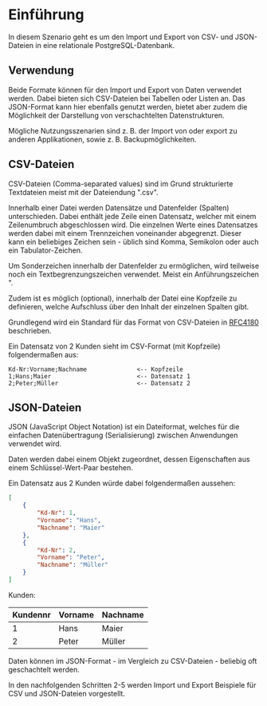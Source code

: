 # Einführung
In diesem Szenario geht es um den Import und Export von CSV- und JSON-Dateien in eine relationale PostgreSQL-Datenbank.

## Verwendung
Beide Formate können für den Import und Export von Daten verwendet werden. Dabei bieten sich CSV-Dateien bei Tabellen oder Listen an. Das JSON-Format kann hier ebenfalls genutzt werden, bietet aber zudem die Möglichkeit der Darstellung von verschachtelten Datenstrukturen.

Mögliche Nutzungsszenarien sind z. B. der Import von oder export zu anderen Applikationen, sowie z. B. Backupmöglichkeiten.

## CSV-Dateien
CSV-Dateien (Comma-separated values) sind im Grund strukturierte Textdateien meist mit der Dateiendung ".csv".

Innerhalb einer Datei werden Datensätze und Datenfelder (Spalten) unterschieden. Dabei enthält jede Zeile einen Datensatz, welcher mit einem Zeilenumbruch abgeschlossen wird. Die einzelnen Werte eines Datensatzes werden dabei mit einem Trennzeichen voneinander abgegrenzt. Dieser kann ein beliebiges Zeichen sein - üblich sind Komma, Semikolon oder auch ein Tabulator-Zeichen. 

Um Sonderzeichen innerhalb der Datenfelder zu ermöglichen, wird teilweise noch ein Textbegrenzungszeichen verwendet. Meist ein Anführungszeichen ".

Zudem ist es möglich (optional), innerhalb der Datei eine Kopfzeile zu definieren, welche Aufschluss über den Inhalt der einzelnen Spalten gibt.

Grundlegend wird ein Standard für das Format von CSV-Dateien in [RFC4180](https://datatracker.ietf.org/doc/html/rfc4180) beschrieben.

Ein Datensatz von 2 Kunden sieht im CSV-Format (mit Kopfzeile) folgendermaßen aus:

```CSV
Kd-Nr:Vorname;Nachname              <-- Kopfzeile
1;Hans;Maier                        <-- Datensatz 1
2;Peter;Müller                      <-- Datensatz 2
```

## JSON-Dateien
JSON (JavaScript Object Notation) ist ein Dateiformat, welches für die einfachen Datenübertragung (Serialisierung) zwischen Anwendungen verwendet wird.

Daten werden dabei einem Objekt zugeordnet, dessen Eigenschaften aus einem Schlüssel-Wert-Paar bestehen.

Ein Datensatz aus 2 Kunden würde dabei folgendermaßen aussehen:

```JSON
[
    {
        "Kd-Nr": 1,
        "Vorname": "Hans",
        "Nachname": "Maier"
    },
    {
        "Kd-Nr": 2,
        "Vorname": "Peter",
        "Nachname": "Müller"
    }
]
```

Kunden:

| Kundennr | Vorname | Nachname |
| -------- | ------- | -------- |
| 1        | Hans    | Maier    |
| 2        | Peter   | Müller   |

Daten können im JSON-Format - im Vergleich zu CSV-Dateien - beliebig oft geschachtelt werden.

In den nachfolgenden Schritten 2-5 werden Import und Export Beispiele für CSV und JSON-Dateien vorgestellt.